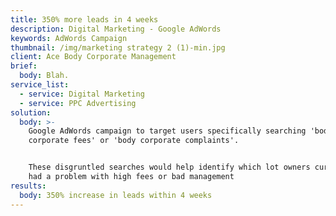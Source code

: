 ```yaml
---
title: 350% more leads in 4 weeks
description: Digital Marketing - Google AdWords
keywords: AdWords Campaign
thumbnail: /img/marketing strategy 2 (1)-min.jpg
client: Ace Body Corporate Management
brief:
  body: Blah.
service_list:
  - service: Digital Marketing
  - service: PPC Advertising
solution:
  body: >-
    Google AdWords campaign to target users specifically searching 'body
    corporate fees' or 'body corporate complaints'.


    These disgruntled searches would help identify which lot owners currently
    had a problem with high fees or bad management
results:
  body: 350% increase in leads within 4 weeks
---
```


